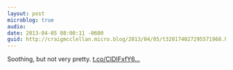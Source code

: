 ```yaml
---
layout: post
microblog: true
audio: 
date: 2013-04-05 08:00:11 -0600
guid: http://craigmcclellan.micro.blog/2013/04/05/t320174027295571968.html
---
```

Soothing, but not very pretty. [t.co/CIDIFxfY6...](https://t.co/CIDIFxfY6U)
